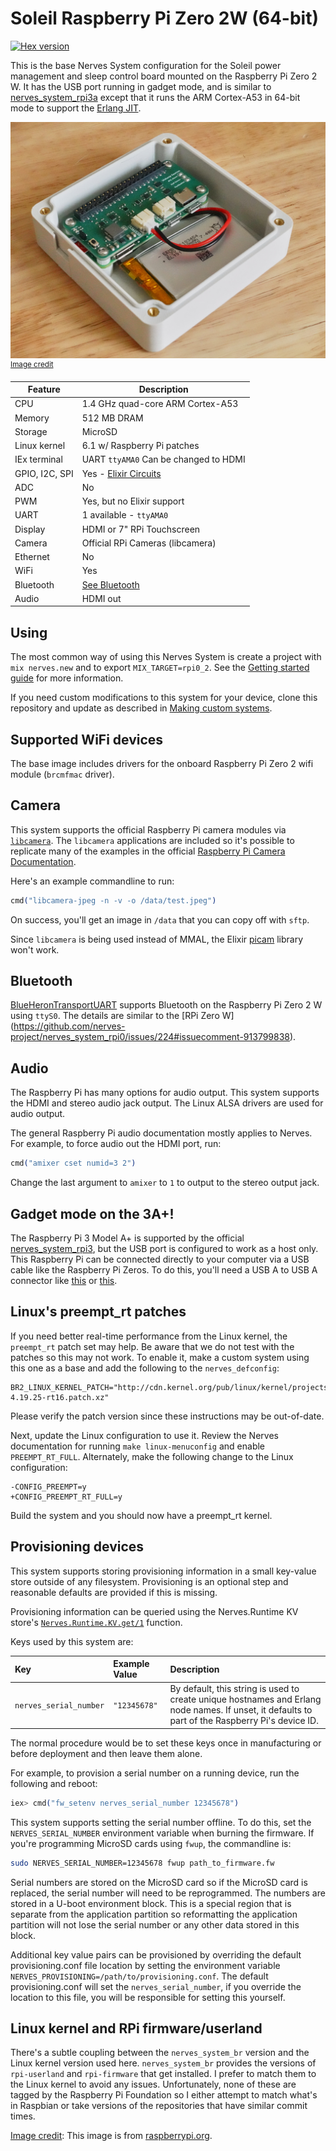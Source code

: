 # Soleil Raspberry Pi Zero 2W (64-bit)

[![Hex version](https://img.shields.io/hexpm/v/soleil_system_rpi0_2.svg "Hex version")](https://hex.pm/packages/soleil_system_rpi0_2)

This is the base Nerves System configuration for the Soleil power management and 
sleep control board mounted on the Raspberry Pi Zero 2 W.
It has the USB port running in gadget mode, and is similar to
[nerves_system_rpi3a](https://github.com/nerves-project/nerves_system_rpi3a)
except that it runs the ARM Cortex-A53 in 64-bit mode to support the [Erlang
JIT](https://www.erlang.org/doc/apps/erts/beamasm).

![Raspberry Pi Zero 2 W image](assets/images/soleil.jpg)
<br><sup>[Image credit](#rpi)</sup>

| Feature              | Description                      |
| -------------------- | -------------------------------- |
| CPU                  | 1.4 GHz quad-core ARM Cortex-A53 |
| Memory               | 512 MB DRAM                      |
| Storage              | MicroSD                          |
| Linux kernel         | 6.1 w/ Raspberry Pi patches      |
| IEx terminal         | UART `ttyAMA0` Can be changed to HDMI |
| GPIO, I2C, SPI       | Yes - [Elixir Circuits](https://github.com/elixir-circuits) |
| ADC                  | No                               |
| PWM                  | Yes, but no Elixir support       |
| UART                 | 1 available - `ttyAMA0`          |
| Display              | HDMI or 7" RPi Touchscreen       |
| Camera               | Official RPi Cameras (libcamera) |
| Ethernet             | No                               |
| WiFi                 | Yes                              |
| Bluetooth            | [See Bluetooth](#bluetooth)      |
| Audio                | HDMI out                         |

## Using

The most common way of using this Nerves System is create a project with `mix
nerves.new` and to export `MIX_TARGET=rpi0_2`. See the [Getting started
guide](https://hexdocs.pm/nerves/getting-started.html#creating-a-new-nerves-app)
for more information.

If you need custom modifications to this system for your device, clone this
repository and update as described in [Making custom
systems](https://hexdocs.pm/nerves/customizing-systems.html).

## Supported WiFi devices

The base image includes drivers for the onboard Raspberry Pi Zero 2 wifi module
(`brcmfmac` driver).

## Camera

This system supports the official Raspberry Pi camera modules via
[`libcamera`](https://libcamera.org/). The `libcamera` applications are included so it's
possible to replicate many of the examples in the official [Raspberry Pi Camera
Documentation](https://www.raspberrypi.com/documentation/computers/camera_software.html).

Here's an example commandline to run:

```elixir
cmd("libcamera-jpeg -n -v -o /data/test.jpeg")
```

On success, you'll get an image in `/data` that you can copy off with `sftp`.

Since `libcamera` is being used instead of MMAL, the Elixir
[picam](https://hex.pm/packages/picam) library won't work.

## Bluetooth

[BlueHeronTransportUART](https://github.com/blue-heron/blue_heron_transport_uart)
supports Bluetooth on the Raspberry Pi Zero 2 W using `ttyS0`. The details are
similar to the [RPi Zero W]
(https://github.com/nerves-project/nerves_system_rpi0/issues/224#issuecomment-913799838).

## Audio

The Raspberry Pi has many options for audio output. This system supports the
HDMI and stereo audio jack output. The Linux ALSA drivers are used for audio
output.

The general Raspberry Pi audio documentation mostly applies to Nerves. For
example, to force audio out the HDMI port, run:

```elixir
cmd("amixer cset numid=3 2")
```

Change the last argument to `amixer` to `1` to output to the stereo output jack.

## Gadget mode on the 3A+!

The Raspberry Pi 3 Model A+ is supported by the official
[nerves_system_rpi3](https://github.com/nerves-project/nerves_system_rpi3), but
the USB port is configured to work as a host only. This Raspberry Pi can be
connected directly to your computer via a USB cable like the Raspberry Pi Zeros.
To do this, you'll need a USB A to USB A connector like
[this](https://www.monoprice.com/product?p_id=5443) or
[this](https://www.microcenter.com/product/431166/usb-a-to-a-high-speed-development-board-cable).


## Linux's preempt_rt patches

If you need better real-time performance from the Linux kernel, the `preempt_rt`
patch set may help. Be aware that we do not test with the patches so this may
not work. To enable it, make a custom system using this one as a base and add
the following to the `nerves_defconfig`:

```text
BR2_LINUX_KERNEL_PATCH="http://cdn.kernel.org/pub/linux/kernel/projects/rt/4.19/patch-4.19.25-rt16.patch.xz"
```

Please verify the patch version since these instructions may be out-of-date.

Next, update the Linux configuration to use it. Review the Nerves documentation
for running `make linux-menuconfig` and enable `PREEMPT_RT_FULL`. Alternately,
make the following change to the Linux configuration:

```text
-CONFIG_PREEMPT=y
+CONFIG_PREEMPT_RT_FULL=y
 ```

Build the system and you should now have a preempt_rt kernel.

## Provisioning devices

This system supports storing provisioning information in a small key-value store
outside of any filesystem. Provisioning is an optional step and reasonable
defaults are provided if this is missing.

Provisioning information can be queried using the Nerves.Runtime KV store's
[`Nerves.Runtime.KV.get/1`](https://hexdocs.pm/nerves_runtime/Nerves.Runtime.KV.html#get/1)
function.

Keys used by this system are:

Key                    | Example Value     | Description
:--------------------- | :---------------- | :----------
`nerves_serial_number` | `"12345678"`      | By default, this string is used to create unique hostnames and Erlang node names. If unset, it defaults to part of the Raspberry Pi's device ID.

The normal procedure would be to set these keys once in manufacturing or before
deployment and then leave them alone.

For example, to provision a serial number on a running device, run the following
and reboot:

```elixir
iex> cmd("fw_setenv nerves_serial_number 12345678")
```

This system supports setting the serial number offline. To do this, set the
`NERVES_SERIAL_NUMBER` environment variable when burning the firmware. If you're
programming MicroSD cards using `fwup`, the commandline is:

```sh
sudo NERVES_SERIAL_NUMBER=12345678 fwup path_to_firmware.fw
```

Serial numbers are stored on the MicroSD card so if the MicroSD card is
replaced, the serial number will need to be reprogrammed. The numbers are stored
in a U-boot environment block. This is a special region that is separate from
the application partition so reformatting the application partition will not
lose the serial number or any other data stored in this block.

Additional key value pairs can be provisioned by overriding the default
provisioning.conf file location by setting the environment variable
`NERVES_PROVISIONING=/path/to/provisioning.conf`. The default provisioning.conf
will set the `nerves_serial_number`, if you override the location to this file,
you will be responsible for setting this yourself.

## Linux kernel and RPi firmware/userland

There's a subtle coupling between the `nerves_system_br` version and the Linux
kernel version used here. `nerves_system_br` provides the versions of
`rpi-userland` and `rpi-firmware` that get installed. I prefer to match them to
the Linux kernel to avoid any issues. Unfortunately, none of these are tagged by
the Raspberry Pi Foundation so I either attempt to match what's in Raspbian or
take versions of the repositories that have similar commit times.

[Image credit](#rpi): This image is from [raspberrypi.org](https://www.raspberrypi.com/products/raspberry-pi-zero-2-w/).
